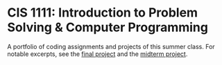 # CIS 1111: Introduction to Problem Solving & Computer Programming

A portfolio of coding assignments and projects of this summer class. For notable excerpts, see the [final project](Final%20Project) and the [midterm project](Midterm%20Project).

